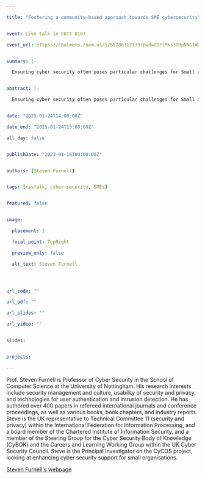 ```yaml
---

title: "Fostering a community-based approach towards SME cybersecurity"


event: Live talk in EDIT 8103

event_url: https://chalmers.zoom.us/j/65786317139?pwd=U1FlMks3THpNNG1WaFRJNkJxQXdBQT09


summary: |-

  Ensuring cyber security often poses particular challenges for Small and Medium-sized Enterprises (SMEs), with constraints in terms of time, skills and resources leading to difficulties in understanding the issues and following good practice.  The Cyber Security Communities of Support (CyCOS) project has been further investigating the challenges, with data collected from both SMEs and support providers. The project aims to trial a new community-based approach to support, offering a further channel through which to socialise and demystify cyber security for the SME audience, based upon collaboration between organisations in the same region, sector or supply chain.  In this session, Prof. Steven Furnell will discuss the issue of cyber security for SMEs, drawing upon key findings from the work to date from both the SME and provider perspectives.  He will also outline the plans for the proposed Communities of Support approach.


abstract: |-

  Ensuring cyber security often poses particular challenges for Small and Medium-sized Enterprises (SMEs), with constraints in terms of time, skills and resources leading to difficulties in understanding the issues and following good practice.  The Cyber Security Communities of Support (CyCOS) project has been further investigating the challenges, with data collected from both SMEs and support providers. The project aims to trial a new community-based approach to support, offering a further channel through which to socialise and demystify cyber security for the SME audience, based upon collaboration between organisations in the same region, sector or supply chain.  In this session, Prof. Steven Furnell will discuss the issue of cyber security for SMEs, drawing upon key findings from the work to date from both the SME and provider perspectives.  He will also outline the plans for the proposed Communities of Support approach.


date: "2025-01-24T14:00:00Z"

date_end: "2025-01-24T15:00:00Z"

all_day: false


publishDate: "2023-01-16T00:00:00Z"


authors: [Steven Furnell]


tags: [csstalk, cyber-security, SMEs]


featured: false


image:

  placement: 1

  focal_point: TopRight

  preview_only: false

  alt_text: Steven Furnell




url_code: ""

url_pdf: ""

url_slides: ""

url_video: ""


slides:


projects:

---
```


Prof. Steven Furnell is Professor of Cyber Security in the School of Computer Science at the University of Nottingham. His research interests include security management and culture, usability of security and privacy, and technologies for user authentication and intrusion detection.  He has authored over 400 papers in refereed international journals and conference proceedings, as well as various books, book chapters, and industry reports.  Steve is the UK representative to Technical Committee 11 (security and privacy) within the International Federation for Information Processing, and a board member of the Chartered Institute of Information Security, and a member of the Steering Group for the Cyber Security Body of Knowledge (CyBOK) and the Careers and Learning Working Group within the UK Cyber Security Council.  Steve is the Principal Investigator on the CyCOS project, looking at enhancing cyber security support for small organisations.


[Steven Furnell's webpage](https://www.nottingham.ac.uk/computerscience/people/steven.furnell) 

